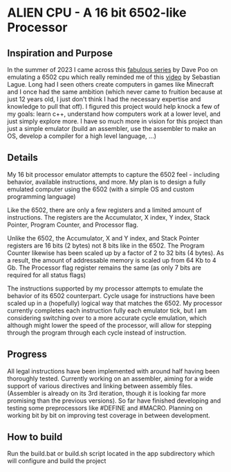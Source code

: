 # ALIEN CPU - A 16 bit 6502-like Processor
## Inspiration and Purpose
In the summer of 2023 I came across this [fabulous series](https://www.youtube.com/watch?v=qJgsuQoy9bc&list=PLLwK93hM93Z13TRzPx9JqTIn33feefl37) by Dave Poo on emulating a 6502 cpu which really reminded me of this [video](https://www.youtube.com/watch?v=QZwneRb-zqA) by Sebastian Lague. Long had I seen others create computers in games like Minecraft and I once had the same ambition (which never came to fruition because at just 12 years old, I just don't think I had the necessary expertise and knowledge to pull that off). I figured this project would help knock a few of my goals: learn c++, understand how computers work at a lower level, and just simply explore more. I have so much more in vision for this project than just a simple emulator (build an assembler, use the assembler to make an OS, develop a compiler for a high level language, ...)

## Details
My 16 bit processor emulator attempts to capture the 6502 feel - including behavior, available instructions, and more. My plan is to design a fully emulated computer using the 6502 (with a simple OS and custom programming language)

Like the 6502, there are only a few registers and a limited amount of instructions. The registers are the Accumulator, X index, Y index, Stack Pointer, Program Counter, and Processor flag. 

Unlike the 6502, the Accumulator, X and Y index, and Stack Pointer registers are 16 bits (2 bytes) not 8 bits like in the 6502. The Program Counter likewise has been scaled up by a factor of 2 to 32 bits (4 bytes). As a result, the amount of addressable memory is scaled up from 64 Kb to 4 Gb. The Processor flag register remains the same (as only 7 bits are required for all status flags)

The instructions supported by my processor attempts to emulate the behavior of its 6502 counterpart. Cycle usage for instructions have been scaled up in a (hopefully) logical way that matches the 6502. My processor currently completes each instruction fully each emulator tick, but I am considering switching over to a more accurate cycle emulation, which although might lower the speed of the processor, will allow for stepping through the program through each cycle instead of instruction.

## Progress
All legal instructions have been implemented with around half having been thoroughly tested.
Currently working on an assembler, aiming for a wide support of various directives and linking between assembly files. (Assembler is already on its 3rd iteration, though it is looking far more promising than the previous versions). So far have finished developing and testing some preprocessors like #DEFINE and #MACRO.
Planning on working bit by bit on improving test coverage in between development.

## How to build
Run the build.bat or build.sh script located in the app subdirectory which will configure and build the project

